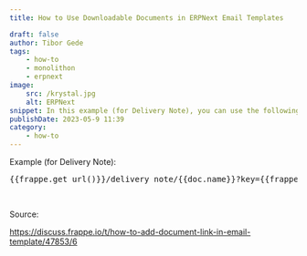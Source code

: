 ```yaml
---
title: How to Use Downloadable Documents in ERPNext Email Templates

draft: false
author: Tibor Gede
tags:
    - how-to
    - monolithon
    - erpnext
image:
    src: /krystal.jpg
    alt: ERPNext
snippet: In this example (for Delivery Note), you can use the following code to include a link to download the document in your email template
publishDate: 2023-05-9 11:39
category:
    - how-to
---
```


<div class="ql-editor read-mode"><p>Example (for Delivery Note):</p><pre class="ql-code-block-container" spellcheck="false"><div class="ql-code-block">{{frappe.get_url()}}/delivery_note/{{doc.name}}?key={{frappe.get_doc(doc.doctype, doc.name).get_signature()}}</div></pre><p><br></p><p>Source:</p><p><a href="https://discuss.frappe.io/t/how-to-add-document-link-in-email-template/47853/6" rel="noopener noreferrer">https://discuss.frappe.io/t/how-to-add-document-link-in-email-template/47853/6</a> </p><p><br></p><p><br></p></div>
